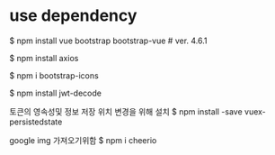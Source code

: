# use dependency

$ npm install vue bootstrap bootstrap-vue # ver. 4.6.1

$ npm install axios

$ npm i bootstrap-icons

$ npm install jwt-decode

토큰의 영속성및 정보 저장 위치 변경을 위해 설치
$ npm install -save vuex-persistedstate

google img 가져오기위함
$ npm i cheerio
